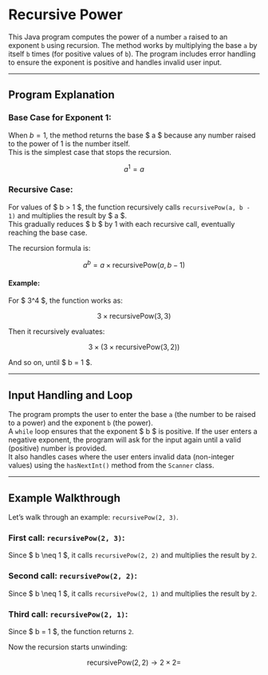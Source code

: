 # Recursive Power

This Java program computes the power of a number `a` raised to an exponent `b` using recursion. The method works by multiplying the base `a` by itself `b` times (for positive values of `b`). The program includes error handling to ensure the exponent is positive and handles invalid user input.

---

## Program Explanation

### Base Case for Exponent 1:

When $b = 1$, the method returns the base $ a $ because any number raised to the power of 1 is the number itself.  
This is the simplest case that stops the recursion.

$$
a^1 = a
$$

### Recursive Case:

For values of $ b > 1 $, the function recursively calls `recursivePow(a, b - 1)` and multiplies the result by $ a $.  
This gradually reduces $ b $ by 1 with each recursive call, eventually reaching the base case.

The recursion formula is:

$$
a^b = a \times \text{recursivePow}(a, b - 1)
$$

#### Example:

For $ 3^4 $, the function works as:

$$
3 \times \text{recursivePow}(3, 3)
$$

Then it recursively evaluates:

$$
3 \times (3 \times \text{recursivePow}(3, 2))
$$

And so on, until $ b = 1 $.

---

## Input Handling and Loop

The program prompts the user to enter the base `a` (the number to be raised to a power) and the exponent `b` (the power).  
A `while` loop ensures that the exponent $ b $ is positive. If the user enters a negative exponent, the program will ask for the input again until a valid (positive) number is provided.  
It also handles cases where the user enters invalid data (non-integer values) using the `hasNextInt()` method from the `Scanner` class.

---

## Example Walkthrough

Let’s walk through an example: `recursivePow(2, 3)`.

### First call: `recursivePow(2, 3)`:
Since $ b \neq 1 $, it calls `recursivePow(2, 2)` and multiplies the result by `2`.

### Second call: `recursivePow(2, 2)`:
Since $ b \neq 1 $, it calls `recursivePow(2, 1)` and multiplies the result by `2`.

### Third call: `recursivePow(2, 1)`:
Since $ b = 1 $, the function returns `2`.

Now the recursion starts unwinding:

$$
\text{recursivePow}(2, 2) \rightarrow 2 \times 2 =
$$